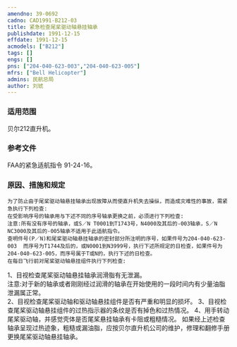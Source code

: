 ```yaml
---
amendno: 39-0692  
cadno: CAD1991-B212-03  
title: 紧急检查尾桨驱动轴悬挂轴承  
publishdate: 1991-12-15  
effdate: 1991-12-15  
acmodels: ["B212"]  
tags: []  
engs: []  
pns: ["204-040-623-003","204-040-623-005"]  
mfrs: ["Bell Helicopter"]  
admins: 民航总局  
author: 刘琥  
---
```

  
### 适用范围  
贝尔212直升机。  
  
<!--more-->  
### 参考文件  
  FAA的紧急适航指令 91-24-16。  
  
### 原因、措施和规定  
    为了防止由于尾桨驱动轴悬挂轴承出现故障从而使直升机失去操纵，而造成灾难性的事故，需紧急执行下列检查:  
    在受影响序号的轴承用与下述不同的序号轴承更换之前，必须进行下列检查:  
    注意:所有没有序号的轴承，或S／N T0001到T1743号，N4000及其后的-003轴承，S／N NC3000及其后的-005轴承不适用于此适航指令。  
    查明件号(P／N)和尾桨驱动轴悬挂轴承的密封部分所注明的序号，如果件号为204-040-623-003  而序号为T1744及后的，或N0001到N3999号，执行下述所规定的日检查，如果件号为204-040-623-005，而序号属于T或N的，执行下述的日检查。  
    在每日飞行前对尾桨驱动轴悬挂组件执行下列检查:  
   1、目视检查尾桨驱动轴悬挂轴承润滑脂有无泄漏。  
    注意:对于新的轴承或者刚刚经过润滑的轴承在开始使用的一段时间内有少量油脂泄漏属正常。  
   2、目视检查尾桨驱动轴和驱动轴悬挂组件是否有严重和明显的损坏。     3、目视检查尾桨驱动轴悬挂组件的过热指示器的条纹是否有掉色和过热情况。     4、用手转动尾桨驱动轴，并感觉壳体是否尾桨悬挂轴承有卡阻或粗糙情况。     如果经上述检查轴承呈现过热迹象，粗糙或漏油脂，应按贝尔直升机公司的维护，修理和翻修手册更换尾桨驱动轴悬挂轴承。  
